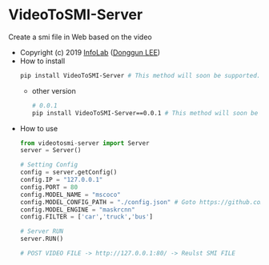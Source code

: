 # VideoToSMI-Server
Create a smi file in Web based on the video
- Copyright (c) 2019 [InfoLab](http://infolab.kunsan.ac.kr) ([Donggun LEE](http://duration.digimoon.net))
- How to install
    ```bash
    pip install VideoToSMI-Server # This method will soon be supported.
    ```
    - other version
        ```bash
        # 0.0.1
        pip install VideoToSMI-Server==0.0.1 # This method will soon be supported.
        ```
- How to use
    ```python
    from videotosmi-server import Server
    server = Server()
    
    # Setting Config
    config = server.getConfig()
    config.IP = "127.0.0.1"
    config.PORT = 80
    config.MODEL_NAME = "mscoco"
    config.MODEL_CONFIG_PATH = "./config.json" # Goto https://github.com/Sotaneum/DeepGeo
    config.MODEL_ENGINE = "maskrcnn"
    config.FILTER = ['car','truck','bus']

    # Server RUN
    server.RUN()

    # POST VIDEO FILE -> http://127.0.0.1:80/ -> Reulst SMI FILE
    ```